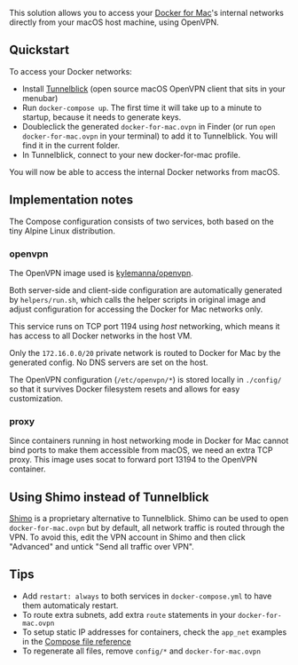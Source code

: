 This solution allows you to access your [Docker for Mac](https://docs.docker.com/engine/installation/mac/)'s internal networks directly from your macOS host machine, using OpenVPN.


## Quickstart

To access your Docker networks:

 * Install [Tunnelblick](https://tunnelblick.net/downloads.html) (open source macOS OpenVPN client that sits in your menubar)
 * Run `docker-compose up`. The first time it will take up to a minute to startup, because it needs to generate keys.
 * Doubleclick the generated `docker-for-mac.ovpn` in Finder (or run `open docker-for-mac.ovpn` in your terminal) to add it to Tunnelblick. You will find it in the current folder.
 * In Tunnelblick, connect to your new docker-for-mac profile.

You will now be able to access the internal Docker networks from macOS.


## Implementation notes

The Compose configuration consists of two services, both based on the tiny Alpine Linux distribution. 


### openvpn

The OpenVPN image used is [kylemanna/openvpn](https://hub.docker.com/r/kylemanna/openvpn/).

Both server-side and client-side configuration are automatically generated by `helpers/run.sh`, which calls the helper scripts in original image and adjust configuration for accessing the Docker for Mac networks only.

This service runs on TCP port 1194 using *host* networking, which means it has access to all Docker networks in the host VM.

Only the `172.16.0.0/20` private network is routed to Docker for Mac by the generated config. No DNS servers are set on the host.

The OpenVPN configuration (`/etc/openvpn/*`) is stored locally in `./config/` so that it survives Docker filesystem resets and allows for easy customization.

### proxy

Since containers running in host networking mode in Docker for Mac cannot bind ports to make them accessible from macOS, we need an extra TCP proxy. This image uses socat to forward port 13194 to the OpenVPN container.

## Using Shimo instead of Tunnelblick

[Shimo](https://www.shimovpn.com) is a proprietary alternative to Tunnelblick.
Shimo can be used to open `docker-for-mac.ovpn` but by default, all network traffic is routed through the VPN.
To avoid this, edit the VPN account in Shimo and then click "Advanced" and untick "Send all traffic over VPN".

## Tips

 * Add `restart: always` to both services in `docker-compose.yml` to have them automaticaly restart.
 * To route extra subnets, add extra `route` statements in your `docker-for-mac.ovpn`
 * To setup static IP addresses for containers, check the `app_net` examples in the [Compose file reference](https://docs.docker.com/compose/compose-file/)
 * To regenerate all files, remove `config/*` and `docker-for-mac.ovpn`
